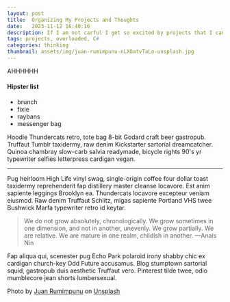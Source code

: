 ```yaml
---
layout: post
title:  Organizing My Projects and Thoughts
date:   2023-11-12 16:40:16
description: If I am not carful I get so excited by projects that I can start to many. This is not optimal. In this post, mostly for myself, I am going to layout what I have to work on and what I am going finish before moving onto the next 🥴
tags: projects, overloaded, C#
categories: thinking
thumbnail: assets/img/juan-rumimpunu-nLXOatvTaLo-unsplash.jpg
---
```


AHHHHHH

#### Hipster list
<ul>
    <li>brunch</li>
    <li>fixie</li>
    <li>raybans</li>
    <li>messenger bag</li>
</ul>

Hoodie Thundercats retro, tote bag 8-bit Godard craft beer gastropub. Truffaut Tumblr taxidermy, raw denim Kickstarter sartorial dreamcatcher. Quinoa chambray slow-carb salvia readymade, bicycle rights 90's yr typewriter selfies letterpress cardigan vegan.

<hr>

Pug heirloom High Life vinyl swag, single-origin coffee four dollar toast taxidermy reprehenderit fap distillery master cleanse locavore. Est anim sapiente leggings Brooklyn ea. Thundercats locavore excepteur veniam eiusmod. Raw denim Truffaut Schlitz, migas sapiente Portland VHS twee Bushwick Marfa typewriter retro id keytar.

<blockquote>
    We do not grow absolutely, chronologically. We grow sometimes in one dimension, and not in another, unevenly. We grow partially. We are relative. We are mature in one realm, childish in another.
    —Anais Nin
</blockquote>

Fap aliqua qui, scenester pug Echo Park polaroid irony shabby chic ex cardigan church-key Odd Future accusamus. Blog stumptown sartorial squid, gastropub duis aesthetic Truffaut vero. Pinterest tilde twee, odio mumblecore jean shorts lumbersexual.

Photo by <a href="https://unsplash.com/@earbiscuits?utm_content=creditCopyText&utm_medium=referral&utm_source=unsplash">Juan Rumimpunu</a> on <a href="https://unsplash.com/photos/gray-monkey-in-bokeh-photography-nLXOatvTaLo?utm_content=creditCopyText&utm_medium=referral&utm_source=unsplash">Unsplash</a>
  